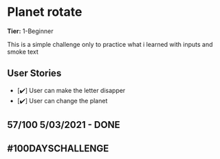 # Planet rotate

**Tier:** 1-Beginner

This is a simple challenge only to practice what i learned with inputs and smoke text
## User Stories

-   [✔️] User can make the letter disapper
-   [✔️] User can change the planet

## 57/100 5/03/2021 - DONE

## #100DAYSCHALLENGE
